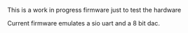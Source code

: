 This is a work in progress firmware just to test the hardware

Current firmware emulates a sio uart and a 8 bit dac.

